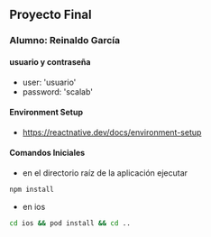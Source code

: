 ## **Proyecto Final**
### Alumno: **Reinaldo García**

#### usuario y contraseña
- user: 'usuario'
- password: 'scalab'

#### Environment Setup
- https://reactnative.dev/docs/environment-setup

#### Comandos Iniciales
- en el directorio raíz de la aplicación ejecutar
```bash
npm install
```
- en ios
```bash
cd ios && pod install && cd ..
```
